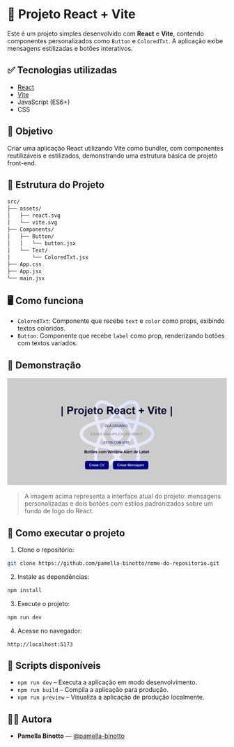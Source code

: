 
# 🚀 Projeto React + Vite

Este é um projeto simples desenvolvido com **React** e **Vite**, contendo componentes personalizados como `Button` e `ColoredTxt`. A aplicação exibe mensagens estilizadas e botões interativos.

## ✅ Tecnologias utilizadas

- [React](https://reactjs.org/)
- [Vite](https://vitejs.dev/)
- JavaScript (ES6+)
- CSS

## 🎯 Objetivo

Criar uma aplicação React utilizando Vite como bundler, com componentes reutilizáveis e estilizados, demonstrando uma estrutura básica de projeto front-end.

## 🧱 Estrutura do Projeto

```
src/
├── assets/
│   ├── react.svg
│   └── vite.svg
├── Components/
│   ├── Button/
│   │   └── button.jsx
│   └── Text/
│       └── ColoredTxt.jsx
├── App.css
├── App.jsx
└── main.jsx
```

## 🖥️ Como funciona

- `ColoredTxt`: Componente que recebe `text` e `color` como props, exibindo textos coloridos.
- `Button`: Componente que recebe `label` como prop, renderizando botões com textos variados.

## 📸 Demonstração

![Demonstração do Projeto](./src/images/demo.png)

> A imagem acima representa a interface atual do projeto: mensagens personalizadas e dois botões com estilos padronizados sobre um fundo de logo do React.

## 🚀 Como executar o projeto

1. Clone o repositório:

```bash
git clone https://github.com/pamella-binotto/nome-do-repositorio.git
```

2. Instale as dependências:

```bash
npm install
```

3. Execute o projeto:

```bash
npm run dev
```

4. Acesse no navegador:

```
http://localhost:5173
```

## 🔧 Scripts disponíveis

- `npm run dev` – Executa a aplicação em modo desenvolvimento.
- `npm run build` – Compila a aplicação para produção.
- `npm run preview` – Visualiza a aplicação de produção localmente.


## 👩‍💻 Autora

- **Pamella Binotto** — [@pamella-binotto](https://github.com/pamella-binotto)

